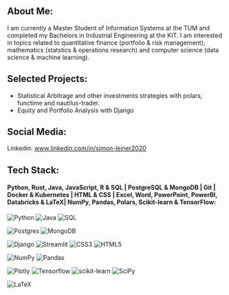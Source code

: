 ## About Me:
I am currently a Master Student of Information Systems at the TUM and completed my Bachelors in Industrial Engineering at the KIT. I am interested in topics related to quantitative finance (portfolio & risk management); mathematics (statstics & operations research) and computer science (data science & machine learning).

## Selected Projects:
- Statistical Arbitrage and other investments strategies with polars, functime and nautilus-trader.
- Equity and Portfolio Analysis with Django

## Social Media:
Linkedin: www.linkedin.com/in/simon-leiner2020 

## Tech Stack:

#### Python, Rust, Java, JavaScript, R & SQL | PostgreSQL \& MongoDB | Git | Docker & Kubernetes | HTML & CSS |  Excel, Word, PowerPoint, PowerBI, Databricks  & LaTeX| NumPy, Pandas, Polars, Scikit-learn & TensorFlow:

![Python](https://img.shields.io/badge/python-3670A0?style=for-the-badge&logo=python&logoColor=ffdd54) 
![Java](https://img.shields.io/badge/Java-ED8B00?style=for-the-badge&logo=openjdk&logoColor=white) 
![SQL](https://img.shields.io/badge/-SQL-000?&logo=MySQL&logoColor=4479A1) 

![Postgres](https://img.shields.io/badge/postgres-%23316192.svg?style=for-the-badge&logo=postgresql&logoColor=white)
![MongoDB](https://img.shields.io/badge/-MongoDB-13aa52?style=for-the-badge&logo=mongodb&logoColor=white)

![Django](https://img.shields.io/badge/django-%23092E20.svg?style=for-the-badge&logo=django&logoColor=white) 
![Streamlit](https://img.shields.io/badge/streamlit-%23008080.svg?style=for-the-badge&logo=streamlit&logoColor=white) 
![CSS3](https://img.shields.io/badge/css3-%231572B6.svg?style=for-the-badge&logo=css3&logoColor=white) 
![HTML5](https://img.shields.io/badge/html5-%23E34F26.svg?style=for-the-badge&logo=html5&logoColor=white) 

![NumPy](https://img.shields.io/badge/numpy-%23013243.svg?style=for-the-badge&logo=numpy&logoColor=white) 
![Pandas](https://img.shields.io/badge/pandas-%23150458.svg?style=for-the-badge&logo=pandas&logoColor=white) 

![Plotly](https://img.shields.io/badge/Plotly-%233F4F75.svg?style=for-the-badge&logo=plotly&logoColor=white) 
![Tensorflow](https://img.shields.io/badge/tensorflow-%23EE4C2C.svg?style=for-the-badge&logo=tensorflow&logoColor=white) 
![scikit-learn](https://img.shields.io/badge/scikit--learn-%23F7931E.svg?style=for-the-badge&logo=scikit-learn&logoColor=white) 
![SciPy](https://img.shields.io/badge/SciPy-%230C55A5.svg?style=for-the-badge&logo=scipy&logoColor=%white) 

![LaTeX](https://img.shields.io/badge/latex-%23008080.svg?style=for-the-badge&logo=latex&logoColor=white)

